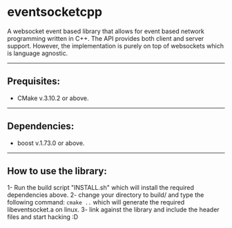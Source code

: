 # eventsocketcpp
A websocket event based library that allows for event based network programming written in C++.
The API provides both client and server support. However, the implementation is purely on top of websockets
which is language agnostic. 


-----------------------------------------------------------------------
## Prequisites:
  - CMake v.3.10.2 or above.
-----------------------------------------------------------------------
## Dependencies:
  - boost v.1.73.0 or above.

-----------------------------------------------------------------------
## How to use the library:

  1- Run the build script "INSTALL.sh" which will install the required dependencies above.
  2- change your directory to build/ and type the following command:
   ```cmake ..``` which will generate the required libeventsocket.a on linux.
  3- link against the library and include the header files and start hacking :D
